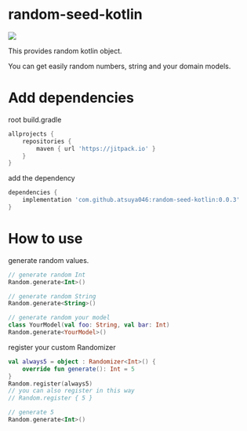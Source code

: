 # random-seed-kotlin

[![](https://jitpack.io/v/atsuya046/random-seed-kotlin.svg)](https://jitpack.io/#atsuya046/random-seed-kotlin)

This provides random kotlin object.

You can get easily random numbers, string and your domain models. 

# Add dependencies
root build.gradle
```groovy
allprojects {
    repositories {
	    maven { url 'https://jitpack.io' }
    }
}
```

add the dependency
```groovy
dependencies {
    implementation 'com.github.atsuya046:random-seed-kotlin:0.0.3'
}
```

# How to use

generate random values.

```kotlin
// generate random Int
Random.generate<Int>()

// generate random String
Random.generate<String>()

// generate random your model
class YourModel(val foo: String, val bar: Int)
Random.generate<YourModel>()
```

register your custom Randomizer
```kotlin
val always5 = object : Randomizer<Int>() {
    override fun generate(): Int = 5
}
Random.register(always5)
// you can also register in this way
// Random.register { 5 }

// generate 5 
Random.generate<Int>()
```